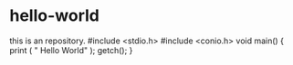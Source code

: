 # hello-world
this is an repository.
#include <stdio.h>
#include <conio.h>
void main()
{
print ( " Hello World" );
getch();
}
